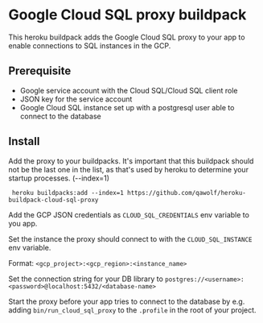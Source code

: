 # Google Cloud SQL proxy buildpack

This heroku buildpack adds the Google Cloud SQL proxy to your app to enable
connections to SQL instances in the GCP.

## Prerequisite

- Google service account with the Cloud SQL/Cloud SQL client role
- JSON key for the service account
- Google Cloud SQL instance set up with a postgresql user able to connect
  to the database

## Install

Add the proxy to your buildpacks. It's important that this buildpack should
not be the last one in the list, as that's used by heroku to determine your
startup processes. (--index=1)

     heroku buildpacks:add --index=1 https://github.com/qawolf/heroku-buildpack-cloud-sql-proxy

Add the GCP JSON credentials as `CLOUD_SQL_CREDENTIALS` env variable to you app.

Set the instance the proxy should connect to with the `CLOUD_SQL_INSTANCE` env
variable.

Format: `<gcp_project>:<gcp_region>:<instance_name>`

Set the connection string for your DB library to
`postgres://<username>:<password>@localhost:5432/<database-name>`

Start the proxy before your app tries to connect to the database by e.g. adding
`bin/run_cloud_sql_proxy` to the `.profile` in the root of your project.
